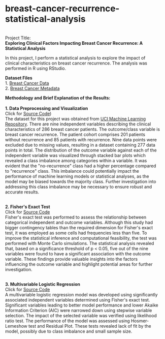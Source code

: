 # breast-cancer-recurrence-statistical-analysis
<br>Project Title:
<br>**Exploring Clinical Factors Impacting Breast Cancer Recurrence: A Statistical Analysis**

In this project, I perform a statistical analysis to explore the impact of clinical characteristics on breast cancer recurrence. The analysis was performed in R using RStudio.

**Dataset Files**
<br>1. [Breast Cancer Data](https://github.com/shamita98/breast-cancer-recurrence-statistical-analysis/blob/e9eb575b9760d659ace201c52b050f1c4f896a35/breast-cancer.data)
<br>2. [Breast Cancer Metadata](https://github.com/shamita98/breast-cancer-recurrence-statistical-analysis/blob/e9eb575b9760d659ace201c52b050f1c4f896a35/breast-cancer.names)

**Methodology and Brief Explanation of the Results:**
<br>
<br>**1. Data Preprocessing and Visualization**
<br>Click for [Source Code](https://github.com/shamita98/breast-cancer-recurrence-statistical-analysis/blob/f657dba4ae63eec52198a8129faf1836683ee890/Breast%20Cancer%20Data%20Preparation%20and%20Visualization%20in%20R.pdf))
<br>The dataset for this project was obtained from [UCI Machine Learning Repository](https://archive.ics.uci.edu/dataset/14/breast+cancer).
There are nine independent variables describing the clinical characteristics of 286 breast cancer patients. The outcome/class variable is breast cancer recurrence.
The patient cohort comprises 201 patients without recurrence and 85 patients with recurrence. Nine data points were excluded due to missing values, resulting in a dataset containing 277 data points in total. The distribution of the outcome variable against each of the independent variable was visualized through stacked bar plots which revealed a class imbalance among categories within a variable. It was evident that the "no-recurrence" class had a higher percentage compared to "recurrence" class. This imbalance could potentially impact the performance of machine learning models or statistical analyses, as the model may be biased towards the majority class. Further investigation into addressing this class imbalance may be necessary to ensure robust and accurate results.

<br>**2. Fisher's Exact Test**
<br> Click for [Source Code](https://github.com/shamita98/breast-cancer-recurrence-statistical-analysis/blob/f657dba4ae63eec52198a8129faf1836683ee890/Fisher%E2%80%99s%20Exact%20Test%20of%20Breast%20Cancer%20Recurrence%20Data%20in%20R.pdf)
<br>Fisher's exact test was performed to assess the relationship between categorical independent and outcome variables. Although this study had bigger contingency tables than the required dimension for Fisher's exact test, it was employed as some cells had frequencies less than five. To improve the statistical inference and computational feasibility, the test was performed with Monte Carlo simulations. The statistical analysis revealed that, based on a significance threshold of p < 0.05, five out of the nine variables  were found to have a significant association with the outcome variable. These findings provide valuable insights into the factors influencing the outcome variable and highlight potential areas for further investigation.

<br>**3. Multivariable Logistic Regression**
<br> Click for [Source Code](https://github.com/shamita98/breast-cancer-recurrence-statistical-analysis/blob/f657dba4ae63eec52198a8129faf1836683ee890/Multivariable%20Logistic%20Regression%20for%20Breast%20Cancer%20Recurrence%20Prediction%20in%20R.pdf)
<br> A multivariable logistic regression model was developed using significantly associated independent variables determined using Fisher's exact test. Significant variables leading to better model performance and lower Akaike Information Criterion (AIC) were narrowed down using stepwise variable selection. The impact of the selected variable was verified using likelihood ratio test. The performance of the model was assessed using Hosmer-Lemeshow test and Residual Plot. These tests revealed lack of fit by the model, possibly due to class imbalance and small sample size.
